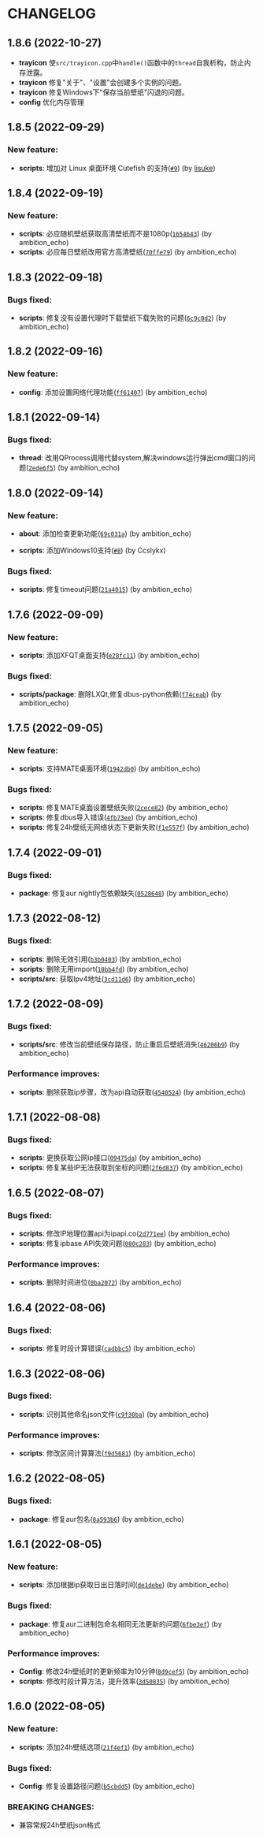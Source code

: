 # CHANGELOG

## 1.8.6 (2022-10-27)
- **trayicon** 使`src/trayicon.cpp`中`handle()`函数中的`thread`自我析构，防止内存泄露。
- **trayicon** 修复"关于"、"设置"会创建多个实例的问题。
- **trayicon** 修复Windows下"保存当前壁纸"闪退的问题。
- **config** 优化内存管理

## 1.8.5 (2022-09-29)

### New feature:
- **scripts**: 增加对 Linux 桌面环境 Cutefish 的支持([`#9`](https://github.com/ambition-echo/earth_wallpaper/pull/9)) (by [lisuke](https://github.com/lisuke))

## 1.8.4 (2022-09-19)

### New feature:

- **scripts**: 必应随机壁纸获取高清壁纸而不是1080p([`1654643`](https://jihulab.com/ambition-echo/earth_wallpaper/commit/165464355dc4fb3e0c036792eef71516ef092518)) (by ambition_echo)
- **scripts**: 必应每日壁纸改用官方高清壁纸([`70ffe79`](https://jihulab.com/ambition-echo/earth_wallpaper/commit/70ffe792153f5cc17c22bfb09f46661317d3be98)) (by ambition_echo)

## 1.8.3 (2022-09-18)

### Bugs fixed:

- **scripts**: 修复没有设置代理时下载壁纸下载失败的问题([`6c9c0d2`](https://jihulab.com/ambition-echo/earth_wallpaper/commit/6c9c0d28ddb1883e5d93fe40626982d4408ed257)) (by ambition_echo)

## 1.8.2 (2022-09-16)

### New feature:

- **config**: 添加设置网络代理功能([`ff61407`](https://jihulab.com/ambition-echo/earth_wallpaper/commit/ff614071836e8928317d324ec74c43389662ad56)) (by ambition_echo)

## 1.8.1 (2022-09-14)

### Bugs fixed:

- **thread**: 改用QProcess调用代替system,解决windows运行弹出cmd窗口的问题([`2ede6f5`](https://jihulab.com/ambition-echo/earth_wallpaper/commit/2ede6f53d129259dc1faa9b4b87d0deb5372db01)) (by ambition_echo)

## 1.8.0 (2022-09-14)

### New feature:

- **about**: 添加检查更新功能([`69c031a`](https://jihulab.com/ambition-echo/earth_wallpaper/commit/69c031ad7083bafab21bf54bd4353e8226f77228)) (by ambition_echo)

- **scripts**: 添加Windows10支持([`#8`](https://github.com/ambition-echo/earth_wallpaper/pull/8)) (by Ccslykx)

### Bugs fixed:

- **scripts**: 修复timeout问题([`21a4015`](https://jihulab.com/ambition-echo/earth_wallpaper/commit/21a40155d6d3267950e908f7d323d5ae4e23f113)) (by ambition_echo)

## 1.7.6 (2022-09-09)

### New feature:

- **scripts**: 添加XFQT桌面支持([`e28fc11`](https://jihulab.com/ambition-echo/earth_wallpaper/commit/e28fc11cc3b5ef7209f172465339db06ebd93966)) (by ambition_echo)

### Bugs fixed:

- **scripts/package**: 删除LXQt,修复dbus-python依赖([`f74ceab`](https://jihulab.com/ambition-echo/earth_wallpaper/commit/f74ceab9f83f9100f688d0886de4110b7bb6c648)) (by ambition_echo)

## 1.7.5 (2022-09-05)

### New feature:

- **scripts**: 支持MATE桌面环境([`1942db0`](https://jihulab.com/ambition-echo/earth_wallpaper/commit/1942db060c44f38c2c27e32cdcebb29cfd2d0312)) (by ambition_echo)

### Bugs fixed:

- **scripts**: 修复MATE桌面设置壁纸失败([`2cece82`](https://jihulab.com/ambition-echo/earth_wallpaper/commit/2cece821e6130fda689f37b4a75648e093e1d38d)) (by ambition_echo)
- **scripts**: 修复dbus导入错误([`4fb73ee`](https://jihulab.com/ambition-echo/earth_wallpaper/commit/4fb73eeb41a59209b3bd047ca10457f6abc01ce6)) (by ambition_echo)
- **scripts**: 修复24h壁纸无网络状态下更新失败([`f1e557f`](https://jihulab.com/ambition-echo/earth_wallpaper/commit/f1e557f547f5f2086667458de20caa95ba1526e0)) (by ambition_echo)

## 1.7.4 (2022-09-01)

### Bugs fixed:

- **package**: 修复aur nightly包依赖缺失([`0528648`](https://jihulab.com/ambition-echo/earth_wallpaper/commit/05286483f6649470eabb622824ebaa2eb719a335)) (by ambition_echo)

## 1.7.3 (2022-08-12)

### Bugs fixed:

- **scripts**: 删除无效引用([`b3b0403`](https://jihulab.com/ambition-echo/earth_wallpaper/commit/b3b0403bc57999dbee7392eb956fc550b5ddc60c)) (by ambition_echo)
- **scripts**: 删除无用import([`10bb4fd`](https://jihulab.com/ambition-echo/earth_wallpaper/commit/10bb4fdf955336955df14446a72f22fb023c7345)) (by ambition_echo)
- **scripts/src**: 获取Ipv4地址([`3cd11d6`](https://jihulab.com/ambition-echo/earth_wallpaper/commit/3cd11d685b97ba21e0b43aba3547c68a20c209e7)) (by ambition_echo)

## 1.7.2 (2022-08-09)

### Bugs fixed:

- **scripts/src**: 修改当前壁纸保存路径，防止重启后壁纸消失([`46206b9`](https://jihulab.com/ambition-echo/earth_wallpaper/commit/46206b9fe4ffe3ac92fecb199cd96f06ddb094fc)) (by ambition_echo)

### Performance improves:

- **scripts**: 删除获取ip步骤，改为api自动获取([`4540524`](https://jihulab.com/ambition-echo/earth_wallpaper/commit/4540524c22e394c2af9a8e87d89fd2ba85bb3136)) (by ambition_echo)

## 1.7.1 (2022-08-08)

### Bugs fixed:

- **scripts**: 更换获取公网ip接口([`09475da`](https://jihulab.com/ambition-echo/earth_wallpaper/commit/09475da13743b33e56d069aef0971ff04e0a65e6)) (by ambition_echo)
- **scripts**: 修复某些IP无法获取到坐标的问题([`2f6d837`](https://jihulab.com/ambition-echo/earth_wallpaper/commit/2f6d837f9b8866ad23511d08a808922a08ec58d6)) (by ambition_echo)

## 1.6.5 (2022-08-07)

### Bugs fixed:

- **scripts**: 修改IP地理位置api为ipapi.co([`2d771ee`](https://jihulab.com/ambition-echo/earth_wallpaper/commit/2d771eef1c20a808a7c55582165829b290beccfa)) (by ambition_echo)
- **scripts**: 修复ipbase API失效问题([`080c283`](https://jihulab.com/ambition-echo/earth_wallpaper/commit/080c283cd19218eb3b12cabbf943c783455a82cd)) (by ambition_echo)

### Performance improves:

- **scripts**: 删除时间进位([`0ba2072`](https://jihulab.com/ambition-echo/earth_wallpaper/commit/0ba20726911a7c014265dd8b7ef29a679bfabce7)) (by ambition_echo)

## 1.6.4 (2022-08-06)

### Bugs fixed:

- **scripts**: 修复时段计算错误([`cadbbc5`](https://jihulab.com/ambition-echo/earth_wallpaper/commit/cadbbc59b26b4d58d7eebb522cafb2a8e043fa06)) (by ambition_echo)

## 1.6.3 (2022-08-06)

### Bugs fixed:

- **scripts**: 识别其他命名json文件([`c9f30ba`](https://jihulab.com/ambition-echo/earth_wallpaper/commit/c9f30bac478062bd993bb2f10ba87de918bbbbc6)) (by ambition_echo)

### Performance improves:

- **scripts**: 修改区间计算算法([`f9d5681`](https://jihulab.com/ambition-echo/earth_wallpaper/commit/f9d56816f0420bba7f555f95317e0fcfce4477cf)) (by ambition_echo)

## 1.6.2 (2022-08-05)

### Bugs fixed:

- **package**: 修复aur包名([`8a593b6`](https://jihulab.com/ambition-echo/earth_wallpaper/commit/8a593b60fb041ab930e677871420c4390247ae91)) (by ambition_echo)

## 1.6.1 (2022-08-05)

### New feature:

- **scripts**: 添加根据ip获取日出日落时间([`de1debe`](https://jihulab.com/ambition-echo/earth_wallpaper/commit/de1debe5dde1fc5be7115c19cee99ee594477bf2)) (by ambition_echo)

### Bugs fixed:

- **package**: 修复aur二进制包命名相同无法更新的问题([`6fbe3ef`](https://jihulab.com/ambition-echo/earth_wallpaper/commit/6fbe3ef2649c35ca52689c57a6b4e50f19a1658c)) (by ambition_echo)

### Performance improves:

- **Config**: 修改24h壁纸时的更新频率为10分钟([`8d9cef5`](https://jihulab.com/ambition-echo/earth_wallpaper/commit/8d9cef543434e49203b954ea6d25f32152665c04)) (by ambition_echo)
- **scripts**: 修改时段计算方法，提升效率([`3d50835`](https://jihulab.com/ambition-echo/earth_wallpaper/commit/3d50835bd84106e9a8bd40f4ca7cd0e169558edc)) (by ambition_echo)

## 1.6.0 (2022-08-05)

### New feature:

- **scripts**: 添加24h壁纸选项([`21f4ef1`](https://jihulab.com/ambition-echo/earth_wallpaper/commit/21f4ef149aeabb2af79651dfc24fdf1c03e8ea8e)) (by ambition_echo)

### Bugs fixed:

- **Config**: 修复设置路径问题([`b5cbdd5`](https://jihulab.com/ambition-echo/earth_wallpaper/commit/b5cbdd5a051cf85d34d47e5be467c236fa9f3606)) (by ambition_echo)

### BREAKING CHANGES:

- 兼容常规24h壁纸json格式